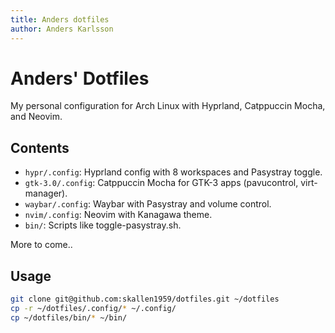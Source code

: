 ```yaml
---
title: Anders dotfiles
author: Anders Karlsson
---
```


# Anders' Dotfiles
My personal configuration for Arch Linux with Hyprland, Catppuccin Mocha, and Neovim.

## Contents
- `hypr/.config`: Hyprland config with 8 workspaces and Pasystray toggle.
- `gtk-3.0/.config`: Catppuccin Mocha for GTK-3 apps (pavucontrol, virt-manager).
- `waybar/.config`: Waybar with Pasystray and volume control.
- `nvim/.config`: Neovim with Kanagawa theme.
- `bin/`: Scripts like toggle-pasystray.sh.

More to come..

## Usage
```bash
git clone git@github.com:skallen1959/dotfiles.git ~/dotfiles
cp -r ~/dotfiles/.config/* ~/.config/
cp ~/dotfiles/bin/* ~/bin/
